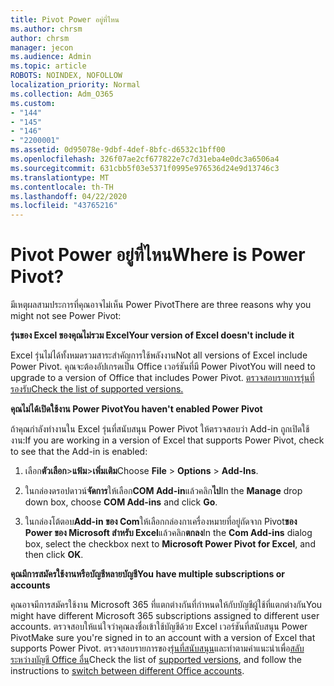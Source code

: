 ```yaml
---
title: Pivot Power อยู่ที่ไหน
ms.author: chrsm
author: chrsm
manager: jecon
ms.audience: Admin
ms.topic: article
ROBOTS: NOINDEX, NOFOLLOW
localization_priority: Normal
ms.collection: Adm_O365
ms.custom:
- "144"
- "145"
- "146"
- "2200001"
ms.assetid: 0d95078e-9dbf-4def-8bfc-d6532c1bff00
ms.openlocfilehash: 326f07ae2cf677822e7c7d31eba4e0dc3a6506a4
ms.sourcegitcommit: 631cbb5f03e5371f0995e976536d24e9d13746c3
ms.translationtype: MT
ms.contentlocale: th-TH
ms.lasthandoff: 04/22/2020
ms.locfileid: "43765216"
---
```

# <a name="where-is-power-pivot"></a><span data-ttu-id="03057-102">Pivot Power อยู่ที่ไหน</span><span class="sxs-lookup"><span data-stu-id="03057-102">Where is Power Pivot?</span></span>

<span data-ttu-id="03057-103">มีเหตุผลสามประการที่คุณอาจไม่เห็น Power Pivot</span><span class="sxs-lookup"><span data-stu-id="03057-103">There are three reasons why you might not see Power Pivot:</span></span>
  
<span data-ttu-id="03057-104">**รุ่นของ Excel ของคุณไม่รวม Excel**</span><span class="sxs-lookup"><span data-stu-id="03057-104">**Your version of Excel doesn't include it**</span></span>
  
<span data-ttu-id="03057-105">Excel รุ่นไม่ได้ทั้งหมดรวมสาระสําคัญการใช้พลังงาน</span><span class="sxs-lookup"><span data-stu-id="03057-105">Not all versions of Excel include Power Pivot.</span></span> <span data-ttu-id="03057-106">คุณจะต้องอัปเกรดเป็น Office เวอร์ชันที่มี Power Pivot</span><span class="sxs-lookup"><span data-stu-id="03057-106">You will need to upgrade to a version of Office that includes Power Pivot.</span></span> [<span data-ttu-id="03057-107">ตรวจสอบรายการรุ่นที่รองรับ</span><span class="sxs-lookup"><span data-stu-id="03057-107">Check the list of supported versions.</span></span>](https://support.office.com/article/aa64e217-4b6e-410b-8337-20b87e1c2a4b.aspx)
  
<span data-ttu-id="03057-108">**คุณไม่ได้เปิดใช้งาน Power Pivot**</span><span class="sxs-lookup"><span data-stu-id="03057-108">**You haven't enabled Power Pivot**</span></span>
  
<span data-ttu-id="03057-109">ถ้าคุณกําลังทํางานใน Excel รุ่นที่สนับสนุน Power Pivot ให้ตรวจสอบว่า Add-in ถูกเปิดใช้งาน:</span><span class="sxs-lookup"><span data-stu-id="03057-109">If you are working in a version of Excel that supports Power Pivot, check to see that the Add-in is enabled:</span></span>
  
1. <span data-ttu-id="03057-110">เลือก**ตัวเลือก**\>**แฟ้ม**\>**เพิ่มเติม**</span><span class="sxs-lookup"><span data-stu-id="03057-110">Choose **File** \> **Options** \> **Add-Ins**.</span></span>

2. <span data-ttu-id="03057-111">ในกล่องดรอปดาวน์**จัดการ**ให้เลือก**COM Add-in**แล้วคลิก**ไป**</span><span class="sxs-lookup"><span data-stu-id="03057-111">In the **Manage** drop down box, choose **COM Add-ins** and click **Go**.</span></span>

3. <span data-ttu-id="03057-112">ในกล่องโต้ตอบ**Add-in ของ Com**ให้เลือกกล่องกาเครื่องหมายที่อยู่ถัดจาก Pivot**ของ Power ของ Microsoft สําหรับ Excel**แล้วคลิก**ตกลง**</span><span class="sxs-lookup"><span data-stu-id="03057-112">In the **Com Add-ins** dialog box, select the checkbox next to **Microsoft Power Pivot for Excel**, and then click **OK**.</span></span>

<span data-ttu-id="03057-113">**คุณมีการสมัครใช้งานหรือบัญชีหลายบัญชี**</span><span class="sxs-lookup"><span data-stu-id="03057-113">**You have multiple subscriptions or accounts**</span></span>
  
<span data-ttu-id="03057-114">คุณอาจมีการสมัครใช้งาน Microsoft 365 ที่แตกต่างกันที่กําหนดให้กับบัญชีผู้ใช้ที่แตกต่างกัน</span><span class="sxs-lookup"><span data-stu-id="03057-114">You might have different Microsoft 365 subscriptions assigned to different user accounts.</span></span> <span data-ttu-id="03057-115">ตรวจสอบให้แน่ใจว่าคุณลงชื่อเข้าใช้บัญชีด้วย Excel เวอร์ชันที่สนับสนุน Power Pivot</span><span class="sxs-lookup"><span data-stu-id="03057-115">Make sure you're signed in to an account with a version of Excel that supports Power Pivot.</span></span> <span data-ttu-id="03057-116">ตรวจสอบรายการของ[รุ่นที่สนับสนุน](https://support.office.com/article/aa64e217-4b6e-410b-8337-20b87e1c2a4b.aspx)และทําตามคําแนะนําเพื่อ[สลับระหว่างบัญชี Office อื่น](https://support.office.com/article/b9582171-fd1f-4284-9846-bdd72bb28426.aspx#BKMK_WebSwitchAccounts)</span><span class="sxs-lookup"><span data-stu-id="03057-116">Check the list of [supported versions](https://support.office.com/article/aa64e217-4b6e-410b-8337-20b87e1c2a4b.aspx), and follow the instructions to [switch between different Office accounts](https://support.office.com/article/b9582171-fd1f-4284-9846-bdd72bb28426.aspx#BKMK_WebSwitchAccounts).</span></span>
